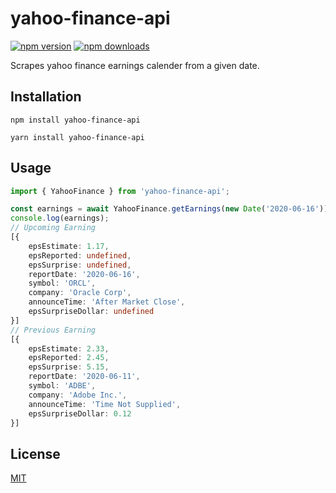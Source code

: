# yahoo-finance-api
[![npm version](https://img.shields.io/npm/v/yahoo-finance-api.svg?style=flat-square)](https://www.npmjs.org/package/yahoo-finance-api)
[![npm downloads](https://img.shields.io/npm/dm/yahoo-finance-api.svg?style=flat-square)](http://npm-stat.com/charts.html?package=yahoo-finance-api)

Scrapes yahoo finance earnings calender from a given date.

## Installation

```
npm install yahoo-finance-api
```

```
yarn install yahoo-finance-api
```
    
## Usage

```ts
import { YahooFinance } from 'yahoo-finance-api';

const earnings = await YahooFinance.getEarnings(new Date('2020-06-16')); // default new Date()
console.log(earnings);
// Upcoming Earning
[{ 
    epsEstimate: 1.17,
    epsReported: undefined,
    epsSurprise: undefined,
    reportDate: '2020-06-16',
    symbol: 'ORCL',
    company: 'Oracle Corp',
    announceTime: 'After Market Close',
    epsSurpriseDollar: undefined
}]
// Previous Earning
[{
    epsEstimate: 2.33,
    epsReported: 2.45,
    epsSurprise: 5.15,
    reportDate: '2020-06-11',
    symbol: 'ADBE',
    company: 'Adobe Inc.',
    announceTime: 'Time Not Supplied',
    epsSurpriseDollar: 0.12
}]
```

## License
[MIT](https://github.com/gregfrasco/yahoo-finance-api/blob/master/LICENSE)
